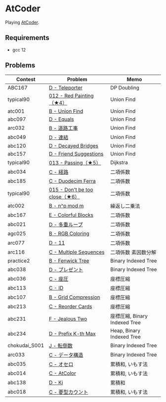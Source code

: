 # AtCoder

Playing [AtCoder](https://atcoder.jp/).

## Requirements

- gcc 12

## Problems

| Contest       | Problem                                                                                   | Memo                          |
| ------------- | ----------------------------------------------------------------------------------------- | ----------------------------- |
| ABC167        | [D - Teleporter](https://atcoder.jp/contests/abc167/tasks/abc167_d)                       | DP Doubling                   |
| typical90     | [012 - Red Painting（★4）](https://atcoder.jp/contests/typical90/tasks/typical90_l)       | Union Find                    |
| atc001        | [B - Union Find](https://atcoder.jp/contests/atc001/tasks/unionfind_a)                    | Union Find                    |
| abc097        | [D - Equals](https://atcoder.jp/contests/abc097/tasks/arc097_b)                           | Union Find                    |
| arc032        | [B - 道路工事](https://atcoder.jp/contests/arc032/tasks/arc032_2)                         | Union Find                    |
| abc049        | [D - 連結](https://atcoder.jp/contests/abc049/tasks/arc065_b)                             | Union Find                    |
| abc120        | [D - Decayed Bridges](https://atcoder.jp/contests/abc120/tasks/abc120_d)                  | Union Find                    |
| abc157        | [D - Friend Suggestions](https://atcoder.jp/contests/abc157/tasks/abc157_d)               | Union Find                    |
| typical90     | [013 - Passing（★5）](https://atcoder.jp/contests/typical90/tasks/typical90_m)            | Dijkstra                      |
| abc034        | [C - 経路](https://atcoder.jp/contests/abc034/tasks/abc034_c)                             | 二項係数                      |
| abc185        | [C - Duodecim Ferra](https://atcoder.jp/contests/abc185/tasks/abc185_c)                   | 二項係数                      |
| typical90     | [015 - Don't be too close（★6）](https://atcoder.jp/contests/typical90/tasks/typical90_o) | 二項係数                      |
| atc002        | [B - n^p mod m](https://atcoder.jp/contests/atc002/tasks/atc002_b)                        | 繰返し二乗法                  |
| abc167        | [E - Colorful Blocks](https://atcoder.jp/contests/abc167/tasks/abc167_e)                  | 二項係数                      |
| abc021        | [D - 多重ループ](https://atcoder.jp/contests/abc021/tasks/abc021_d)                     | 二項係数                      |
| agc025        | [B - RGB Coloring](https://atcoder.jp/contests/agc025/tasks/agc025_b)                     | 二項係数                      |
| arc077        | [D - 11](https://atcoder.jp/contests/arc077/tasks/arc077_b)                               | 二項係数                      |
| arc116        | [C - Multiple Sequences](https://atcoder.jp/contests/arc116/tasks/arc116_c)               | 二項係数 素因数分解           |
| practice2     | [B - Fenwick Tree](https://atcoder.jp/contests/practice2/tasks/practice2_b)               | Binary Indexed Tree           |
| abc038        | [D - プレゼント](https://atcoder.jp/contests/abc038/tasks/abc038_d)                   | Binary Indexed Tree           |
| abc036        | [C - 座圧](https://atcoder.jp/contests/abc036/tasks/abc036_c)                             | 座標圧縮                      |
| abc113        | [C - ID](https://atcoder.jp/contests/abc113/tasks/abc113_c)                               | 座標圧縮                      |
| abc107        | [B - Grid Compression](https://atcoder.jp/contests/abc107/tasks/abc107_b)                 | 座標圧縮                      |
| abc213        | [C - Reorder Cards](https://atcoder.jp/contests/abc213/tasks/abc213_c)                    | 座標圧縮                      |
| abc231        | [F - Jealous Two](https://atcoder.jp/contests/abc231/tasks/abc231_f)                      | 座標圧縮, Binary Indexed Tree |
| abc234        | [D - Prefix K-th Max](https://atcoder.jp/contests/abc234/tasks/abc234_d)                  | Heap, Binary Indexed Tree     |
| chokudai_S001 | [J - 転倒数](https://atcoder.jp/contests/chokudai_S001/tasks/chokudai_S001_j)             | Binary Indexed Tree           |
| arc033        | [C - データ構造](https://atcoder.jp/contests/arc033/tasks/arc033_3)                     | Binary Indexed Tree           |
| abc035        | [C - オセロ](https://atcoder.jp/contests/abc035/tasks/abc035_c)                           | 累積和, いもす法              |
| abc014        | [C - AtColor](https://atcoder.jp/contests/abc014/tasks/abc014_3)                          | 累積和, いもす法              |
| abc138        | [D - Ki](https://atcoder.jp/contests/abc138/tasks/abc138_d)                               | 累積和                        |
| abc018        | [C - 菱型カウント](https://atcoder.jp/contests/abc018/tasks/abc018_3)                     | 累積和, いもす法              |
